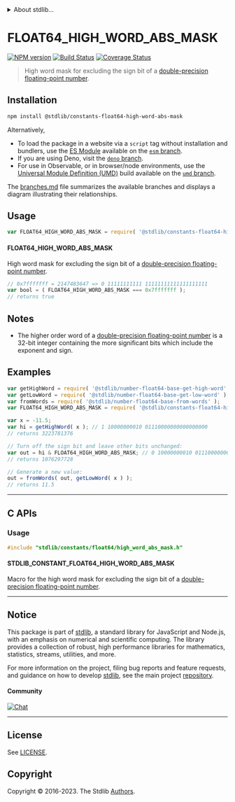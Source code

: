 <!--

@license Apache-2.0

Copyright (c) 2022 The Stdlib Authors.

Licensed under the Apache License, Version 2.0 (the "License");
you may not use this file except in compliance with the License.
You may obtain a copy of the License at

   http://www.apache.org/licenses/LICENSE-2.0

Unless required by applicable law or agreed to in writing, software
distributed under the License is distributed on an "AS IS" BASIS,
WITHOUT WARRANTIES OR CONDITIONS OF ANY KIND, either express or implied.
See the License for the specific language governing permissions and
limitations under the License.

-->


<details>
  <summary>
    About stdlib...
  </summary>
  <p>We believe in a future in which the web is a preferred environment for numerical computation. To help realize this future, we've built stdlib. stdlib is a standard library, with an emphasis on numerical and scientific computation, written in JavaScript (and C) for execution in browsers and in Node.js.</p>
  <p>The library is fully decomposable, being architected in such a way that you can swap out and mix and match APIs and functionality to cater to your exact preferences and use cases.</p>
  <p>When you use stdlib, you can be absolutely certain that you are using the most thorough, rigorous, well-written, studied, documented, tested, measured, and high-quality code out there.</p>
  <p>To join us in bringing numerical computing to the web, get started by checking us out on <a href="https://github.com/stdlib-js/stdlib">GitHub</a>, and please consider <a href="https://opencollective.com/stdlib">financially supporting stdlib</a>. We greatly appreciate your continued support!</p>
</details>

# FLOAT64_HIGH_WORD_ABS_MASK

[![NPM version][npm-image]][npm-url] [![Build Status][test-image]][test-url] [![Coverage Status][coverage-image]][coverage-url] <!-- [![dependencies][dependencies-image]][dependencies-url] -->

> High word mask for excluding the sign bit of a [double-precision floating-point number][ieee754].

<section class="installation">

## Installation

```bash
npm install @stdlib/constants-float64-high-word-abs-mask
```

Alternatively,

-   To load the package in a website via a `script` tag without installation and bundlers, use the [ES Module][es-module] available on the [`esm` branch][esm-url].
-   If you are using Deno, visit the [`deno` branch][deno-url].
-   For use in Observable, or in browser/node environments, use the [Universal Module Definition (UMD)][umd] build available on the [`umd` branch][umd-url].

The [branches.md][branches-url] file summarizes the available branches and displays a diagram illustrating their relationships.

</section>

<section class="usage">

## Usage

<!-- eslint-disable id-length -->

```javascript
var FLOAT64_HIGH_WORD_ABS_MASK = require( '@stdlib/constants-float64-high-word-abs-mask' );
```

#### FLOAT64_HIGH_WORD_ABS_MASK

High word mask for excluding the sign bit of a [double-precision floating-point number][ieee754].

<!-- eslint-disable id-length -->

```javascript
// 0x7fffffff = 2147483647 => 0 11111111111 11111111111111111111
var bool = ( FLOAT64_HIGH_WORD_ABS_MASK === 0x7fffffff );
// returns true
```

</section>

<!-- /.usage -->

<section class="notes">

## Notes

-   The higher order word of a [double-precision floating-point number][ieee754] is a 32-bit integer containing the more significant bits which include the exponent and sign.

</section>

<!-- /.notes -->

<section class="examples">

## Examples

<!-- eslint-disable id-length -->

<!-- eslint no-undef: "error" -->

```javascript
var getHighWord = require( '@stdlib/number-float64-base-get-high-word' );
var getLowWord = require( '@stdlib/number-float64-base-get-low-word' );
var fromWords = require( '@stdlib/number-float64-base-from-words' );
var FLOAT64_HIGH_WORD_ABS_MASK = require( '@stdlib/constants-float64-high-word-abs-mask' );

var x = -11.5;
var hi = getHighWord( x ); // 1 10000000010 01110000000000000000
// returns 3223781376

// Turn off the sign bit and leave other bits unchanged:
var out = hi & FLOAT64_HIGH_WORD_ABS_MASK; // 0 10000000010 01110000000000000000
// returns 1076297728

// Generate a new value:
out = fromWords( out, getLowWord( x ) );
// returns 11.5
```

</section>

<!-- /.examples -->

<!-- C interface documentation. -->

* * *

<section class="c">

## C APIs

<!-- Section to include introductory text. Make sure to keep an empty line after the intro `section` element and another before the `/section` close. -->

<section class="intro">

</section>

<!-- /.intro -->

<!-- C usage documentation. -->

<section class="usage">

### Usage

```c
#include "stdlib/constants/float64/high_word_abs_mask.h"
```

#### STDLIB_CONSTANT_FLOAT64_HIGH_WORD_ABS_MASK

Macro for the high word mask for excluding the sign bit of a [double-precision floating-point number][ieee754].

</section>

<!-- /.usage -->

<!-- C API usage notes. Make sure to keep an empty line after the `section` element and another before the `/section` close. -->

<section class="notes">

</section>

<!-- /.notes -->

<!-- C API usage examples. -->

<section class="examples">

</section>

<!-- /.examples -->

</section>

<!-- /.c -->

<!-- Section for related `stdlib` packages. Do not manually edit this section, as it is automatically populated. -->

<section class="related">

</section>

<!-- /.related -->

<!-- Section for all links. Make sure to keep an empty line after the `section` element and another before the `/section` close. -->


<section class="main-repo" >

* * *

## Notice

This package is part of [stdlib][stdlib], a standard library for JavaScript and Node.js, with an emphasis on numerical and scientific computing. The library provides a collection of robust, high performance libraries for mathematics, statistics, streams, utilities, and more.

For more information on the project, filing bug reports and feature requests, and guidance on how to develop [stdlib][stdlib], see the main project [repository][stdlib].

#### Community

[![Chat][chat-image]][chat-url]

---

## License

See [LICENSE][stdlib-license].


## Copyright

Copyright &copy; 2016-2023. The Stdlib [Authors][stdlib-authors].

</section>

<!-- /.stdlib -->

<!-- Section for all links. Make sure to keep an empty line after the `section` element and another before the `/section` close. -->

<section class="links">

[npm-image]: http://img.shields.io/npm/v/@stdlib/constants-float64-high-word-abs-mask.svg
[npm-url]: https://npmjs.org/package/@stdlib/constants-float64-high-word-abs-mask

[test-image]: https://github.com/stdlib-js/constants-float64-high-word-abs-mask/actions/workflows/test.yml/badge.svg?branch=v0.1.1
[test-url]: https://github.com/stdlib-js/constants-float64-high-word-abs-mask/actions/workflows/test.yml?query=branch:v0.1.1

[coverage-image]: https://img.shields.io/codecov/c/github/stdlib-js/constants-float64-high-word-abs-mask/main.svg
[coverage-url]: https://codecov.io/github/stdlib-js/constants-float64-high-word-abs-mask?branch=main

<!--

[dependencies-image]: https://img.shields.io/david/stdlib-js/constants-float64-high-word-abs-mask.svg
[dependencies-url]: https://david-dm.org/stdlib-js/constants-float64-high-word-abs-mask/main

-->

[chat-image]: https://img.shields.io/gitter/room/stdlib-js/stdlib.svg
[chat-url]: https://app.gitter.im/#/room/#stdlib-js_stdlib:gitter.im

[stdlib]: https://github.com/stdlib-js/stdlib

[stdlib-authors]: https://github.com/stdlib-js/stdlib/graphs/contributors

[umd]: https://github.com/umdjs/umd
[es-module]: https://developer.mozilla.org/en-US/docs/Web/JavaScript/Guide/Modules

[deno-url]: https://github.com/stdlib-js/constants-float64-high-word-abs-mask/tree/deno
[umd-url]: https://github.com/stdlib-js/constants-float64-high-word-abs-mask/tree/umd
[esm-url]: https://github.com/stdlib-js/constants-float64-high-word-abs-mask/tree/esm
[branches-url]: https://github.com/stdlib-js/constants-float64-high-word-abs-mask/blob/main/branches.md

[stdlib-license]: https://raw.githubusercontent.com/stdlib-js/constants-float64-high-word-abs-mask/main/LICENSE

[ieee754]: https://en.wikipedia.org/wiki/IEEE_754-1985

</section>

<!-- /.links -->
